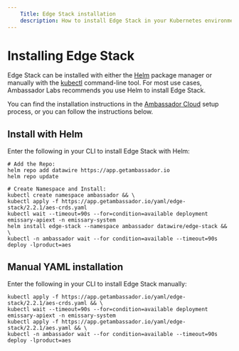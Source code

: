 ```yaml
---
    Title: Edge Stack installation
    description: How to install Edge Stack in your Kubernetes environment.
---
```


# Installing Edge Stack

Edge Stack can be installed with either the [Helm](https://helm.sh) package manager or manually with the [kubectl](https://kubernetes.io/docs/tasks/tools/) command-line tool. For most use cases, Ambassador Labs recommends you use Helm to install Edge Stack.

You can find the installation instructions in the [Ambassador Cloud](https://app.getambassador.io/) setup process, or you can follow the instructions below.

## Install with Helm

Enter the following in your CLI to install Edge Stack with Helm:

```
# Add the Repo:
helm repo add datawire https://app.getambassador.io
helm repo update
 
# Create Namespace and Install:
kubectl create namespace ambassador && \
kubectl apply -f https://app.getambassador.io/yaml/edge-stack/2.2.1/aes-crds.yaml
kubectl wait --timeout=90s --for=condition=available deployment emissary-apiext -n emissary-system
helm install edge-stack --namespace ambassador datawire/edge-stack && \
kubectl -n ambassador wait --for condition=available --timeout=90s deploy -lproduct=aes
```

## Manual YAML installation 

Enter the following in your CLI to install Edge Stack manually:

```
kubectl apply -f https://app.getambassador.io/yaml/edge-stack/2.2.1/aes-crds.yaml && \
kubectl wait --timeout=90s --for=condition=available deployment emissary-apiext -n emissary-system
kubectl apply -f https://app.getambassador.io/yaml/edge-stack/2.2.1/aes.yaml && \
kubectl -n ambassador wait --for condition=available --timeout=90s deploy -lproduct=aes
```
